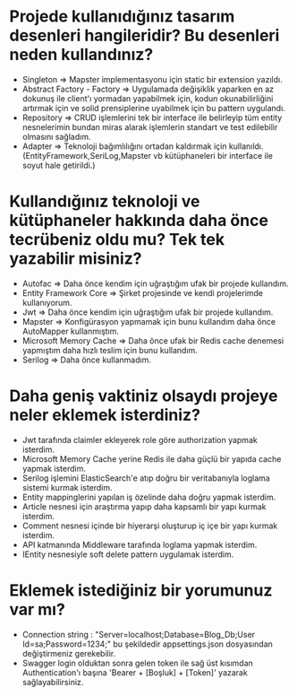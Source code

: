 
# Projede kullanıdığınız tasarım desenleri hangileridir? Bu desenleri neden kullandınız?
- Singleton => Mapster implementasyonu için static bir extension yazıldı.
- Abstract Factory - Factory => Uygulamada değişiklik yaparken en az dokunuş ile client'ı yormadan yapabilmek için, kodun okunabilirliğini artırmak için ve solid prensiplerine uyabilmek için bu pattern uygulandı.
- Repository => CRUD işlemlerini tek bir interface ile belirleyip tüm entity nesnelerimin bundan miras alarak işlemlerin standart ve test edilebilir olmasını sağladım.
- Adapter => Teknoloji bağımlılığını ortadan kaldırmak için kullanıldı. (EntityFramework,SeriLog,Mapster vb kütüphaneleri bir interface ile soyut hale getirildi.)
# Kullandığınız teknoloji ve kütüphaneler hakkında daha önce tecrübeniz oldu mu? Tek tek yazabilir misiniz?
- Autofac => Daha önce kendim için uğraştığım ufak bir projede kullandım.
- Entity Framework Core => Şirket projesinde ve kendi projelerimde kullanıyorum.
- Jwt => Daha önce kendim için uğraştığım ufak bir projede kullandım.
- Mapster => Konfigürasyon yapmamak için bunu kullandım daha önce AutoMapper kullanmıştım.
- Microsoft Memory Cache => Daha önce ufak bir Redis cache denemesi yapmıştım daha hızlı teslim için bunu kullandım.
- Serilog => Daha önce kullanmadım.
# Daha geniş vaktiniz olsaydı projeye neler eklemek isterdiniz?
- Jwt tarafında claimler ekleyerek role göre authorization yapmak isterdim.
- Microsoft Memory Cache yerine Redis ile daha güçlü bir yapıda cache yapmak isterdim.
- Serilog işlemini ElasticSearch'e atıp doğru bir veritabanıyla loglama sistemi kurmak isterdim.
- Entity mappinglerini yapılan iş özelinde daha doğru yapmak isterdim.
- Article nesnesi için araştırma yapıp daha kapsamlı bir yapı kurmak isterdim.
- Comment nesnesi içinde bir hiyerarşi oluşturup iç içe bir yapı kurmak isterdim.
- API katmanında Middleware tarafında loglama yapmak isterdim. 
- IEntity nesnesiyle soft delete pattern uygulamak isterdim.
# Eklemek istediğiniz bir yorumunuz var mı?
- Connection string : "Server=localhost;Database=Blog_Db;User Id=sa;Password=1234;" bu şekildedir appsettings.json dosyasından değiştirmeniz gerekebilir.
- Swagger login olduktan sonra gelen token ile sağ üst kısımdan Authentication'ı başına 'Bearer + [Boşluk] + [Token]' yazarak sağlayabilirsiniz.
